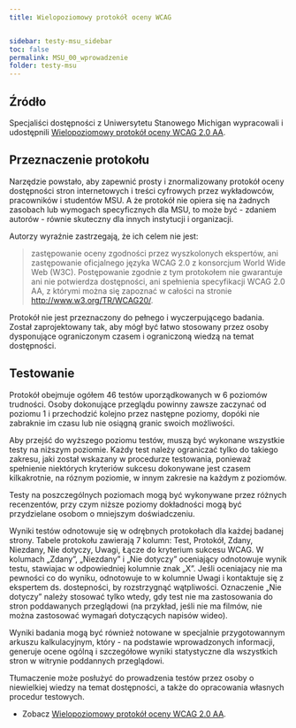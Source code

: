 ```yaml
---
title: Wielopoziomowy protokół oceny WCAG


sidebar: testy-msu_sidebar
toc: false
permalink: MSU_00_wprowadzenie
folder: testy-msu
---
```


## Źródło
Specjaliści dostępności z Uniwersytetu Stanowego Michigan wypracowali i udostępnili [Wielopoziomowy protokół oceny WCAG 2.0 AA](https://webaccess.msu.edu/Help_and_Resources/evaluation-validation.html).

## Przeznaczenie protokołu
Narzędzie powstało, aby zapewnić prosty i znormalizowany protokół oceny dostępności stron internetowych i treści cyfrowych przez wykładowców, pracowników i studentów MSU. A że  protokół nie  opiera się na żadnych zasobach lub wymogach specyficznych dla MSU, to może być - zdaniem autorów - równie skuteczny dla innych instytucji i organizacji.

Autorzy wyraźnie zastrzegają, że ich celem nie jest:
>  zastępowanie oceny zgodności przez wyszkolonych ekspertów, ani zastępowanie oficjalnego języka WCAG 2.0 z konsorcjum World Wide Web (W3C). Postępowanie zgodnie z tym protokołem nie gwarantuje ani nie potwierdza dostępności, ani spełnienia specyfikacji WCAG 2.0 AA, z którymi można się zapoznać w całości na stronie http://www.w3.org/TR/WCAG20/.

Protokół nie jest przeznaczony do pełnego i wyczerpującego badania. Został zaprojektowany tak, aby mógł być łatwo stosowany przez osoby dysponujące ograniczonym czasem i ograniczoną wiedzą na temat dostępności.

## Testowanie
Protokół obejmuje ogółem 46 testów uporządkowanych w 6 poziomów trudności. Osoby dokonujące przeglądu powinny zawsze zaczynać od poziomu 1 i przechodzić kolejno przez następne poziomy, dopóki nie zabraknie im czasu lub nie osiągną granic swoich możliwości.

Aby przejść do wyższego poziomu testów, muszą być wykonane wszystkie testy na niższym poziomie. 
Każdy test należy ograniczać tylko do takiego zakresu, jaki został wskazany w procedurze testowania, ponieważ spełnienie niektórych kryteriów sukcesu dokonywane jest czasem kilkakrotnie, na róznym poziomie, w innym zakresie na każdym z poziomów.

Testy na poszczególnych poziomach mogą być wykonywane przez różnych recenzentów, przy czym niższe poziomy dokładności mogą być przydzielane osobom o mniejszym doświadczeniu.  

Wyniki testów odnotowuje się w odrębnych protokołach dla każdej badanej strony.
Tabele protokołu zawierają 7 kolumn: Test, Protokół, Zdany, Niezdany, Nie dotyczy, Uwagi, Łącze do kryterium sukcesu WCAG.
W kolumach „Zdany”, „Niezdany” i „Nie dotyczy” oceniający odnotowuje wynik testu, stawiajac w odpowiedniej kolumnie znak „X”.
Jeśli oceniajacy nie ma pewności co do wyniku, odnotowuje to w kolumnie Uwagi i kontaktuje się z ekspertem ds. dostepności, by rozstrzygnąć wątpliwości.
Oznaczenie „Nie dotyczy” należy stosować tylko wtedy, gdy test nie ma zastosowania do stron poddawanych przeglądowi (na przykład, jeśli nie ma filmów, nie można zastosować wymagań dotyczących napisów wideo).

Wyniki badania mogą być również notowane w specjalnie przygotowannym arkuszu kalkulacyjnym, który - na podstawie wprowadzonych informacji, generuje ocene ogólną i szczegółowe wyniki statystyczne dla wszystkich stron w witrynie poddannych przeglądowi.

Tłumaczenie może posłużyć do prowadzenia testów przez osoby o niewielkiej wiedzy na temat dostępności, a także do opracowania własnych procedur testowych.  

- Zobacz [Wielopoziomowy protokół oceny WCAG 2.0 AA](https://webaccess.msu.edu/Help_and_Resources/evaluation-validation.html).

